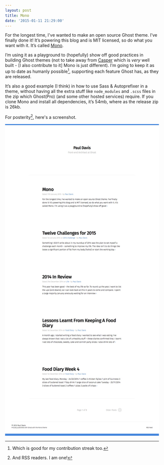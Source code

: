 ```yaml
---
layout: post
title: Mono
date: '2015-01-11 21:29:00'
---
```


For the longest time, I've wanted to make an open source Ghost theme. I’ve finally done it! It’s powering this blog and is MIT licensed, so do what you want with it. It’s called [Mono](https://github.com/PaulAdamDavis/Mono).

I’m using it as a playground to (hopefully) show off good practices in building Ghost themes (not to take away from [Casper](https://github.com/TryGhost/Casper) which is _very_ well built - [I also contribute to it]  Mono is just different). I’m going to keep it as up to date as humanly possible[^1], supporting each feature Ghost has, as they are released.

It’s also a good example (I think) in how to use Sass & Autoprefixer in a theme, without having all the extra stuff like `node_modules` and `.scss` files in the zip which Ghost(Pro) (and some other hosted services) require. If you clone Mono and install all dependencies, it’s 54mb, where as the release zip is 26kb.

For posterity[^2], here's a screenshot.

![Mono Screenshot](/images/Paul-Davis--20150111-.jpg)

[^1]: Which is good for my contribution streak too.
[^2]: And RSS readers. I am one!